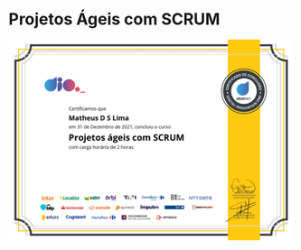 # Projetos Ágeis com SCRUM

![certificado](https://github.com/matheusmslima/notes-inter-frontend-dev/blob/main/aula-5-projetos-ageis-com-SCRUM/projetos-ageis-com-SCRUM.jpg)
